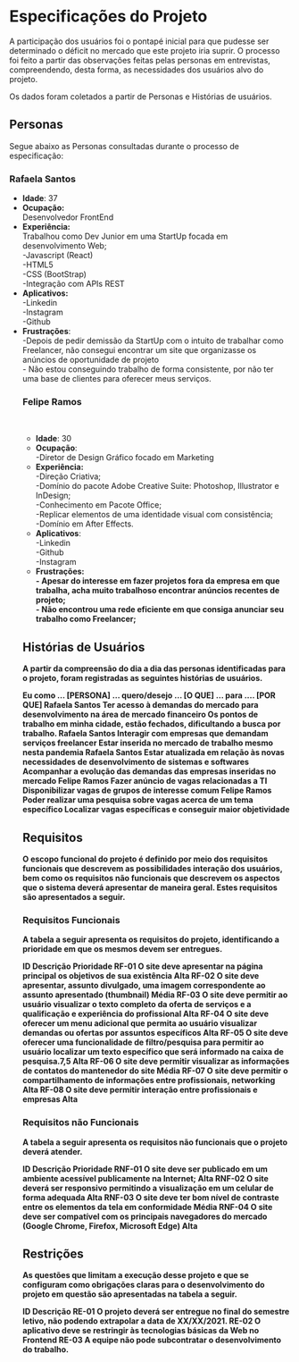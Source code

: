 # Especificações do Projeto
<p>A participação dos usuários foi o pontapé inicial para que pudesse ser determinado o déficit no mercado que este projeto iria suprir. O processo foi feito a partir das observações feitas pelas personas em entrevistas, compreendendo, desta forma, as necessidades dos usuários alvo do projeto.</p>
<p>Os dados foram coletados a partir de Personas e Histórias de usuários.</p>

## Personas
<p>Segue abaixo as Personas consultadas durante o processo de especificação:</p>

<p><strong><h3>Rafaela Santos</h3></strong>
<ul>
  <li><b>Idade</b>: 37</li>
  
  <li><b>Ocupação:</b><br>
  Desenvolvedor FrontEnd</li>
  
  <li><b>Experiência:</b><br>
  Trabalhou como Dev Junior em uma StartUp focada em desenvolvimento Web;<br>
  -Javascript (React)<br>
  -HTML5<br>
  -CSS (BootStrap)<br>
  -Integração com APIs REST</li> 
  
  <li><b>Aplicativos:</b><br>
  -Linkedin<br>
  -Instagram<br>
  -Github</li>

<li><b>Frustrações</b>:<br>
-Depois de pedir demissão da StartUp com o intuito de trabalhar como Freelancer, não consegui encontrar um site que organizasse os anúncios de oportunidade de projeto<br>
- Não estou conseguindo trabalho de forma consistente, por não ter uma base de clientes para oferecer meus serviços.</li></p>

<p><strong><h3>Felipe Ramos</h3></strong><br>
<ul>
 <li><b>Idade</b>: 30</li>
  
 <li><b>Ocupação</b>:<br>
  -Diretor de Design Gráfico focado em Marketing</li>
  
 <li><b>Experiência:</b><br>
 -Direção Criativa;<br>
 -Domínio do pacote Adobe Creative Suite: Photoshop, Illustrator e InDesign;<br>
 -Conhecimento em Pacote Office;<br>
 -Replicar elementos de uma identidade visual com consistência;<br>   
 -Domínio em After Effects.</li>

 <li><b>Aplicativos</b>:<br>
 -Linkedin<br>
 -Github<br>
 -Instagram</li>
 <li><b>Frustrações:<b><br>
- Apesar do interesse em fazer projetos fora da empresa em que trabalha, acha muito trabalhoso encontrar anúncios recentes de projeto;<br>
  - Não encontrou uma rede eficiente em que consiga anunciar seu trabalho como Freelancer;</li></p>
</ul>

## Histórias de Usuários

A partir da compreensão do dia a dia das personas identificadas para o projeto, foram registradas as seguintes histórias de usuários.

Eu como …  [PERSONA]
… quero/desejo … 
[O QUE]
… para ....
[POR QUE]
Rafaela Santos
Ter acesso à demandas do mercado para desenvolvimento na área de mercado financeiro
Os pontos de trabalho em minha cidade, estão fechados, dificultando a busca por trabalho.
Rafaela Santos
Interagir com empresas que demandam serviços freelancer
Estar inserida no mercado de trabalho mesmo nesta pandemia
Rafaela Santos
Estar atualizada em relação às novas necessidades de desenvolvimento de sistemas e softwares
Acompanhar a evolução das demandas das empresas inseridas no mercado
Felipe Ramos
Fazer anúncio de vagas relacionadas a TI
Disponibilizar vagas de grupos de interesse comum
Felipe Ramos
Poder realizar uma pesquisa sobre vagas acerca de um tema específico
Localizar vagas específicas e conseguir maior objetividade

## Requisitos

O escopo funcional do projeto é definido por meio dos requisitos funcionais que descrevem as possibilidades interação dos usuários, bem como os requisitos não funcionais que descrevem os aspectos que o sistema deverá apresentar de maneira geral. Estes requisitos são apresentados a seguir.

### Requisitos Funcionais

A tabela a seguir apresenta os requisitos do projeto, identificando a prioridade em que os mesmos devem ser entregues.

ID
Descrição
Prioridade
RF-01
O site deve apresentar na página principal os objetivos de sua existência 
Alta
RF-02
O site deve apresentar, assunto divulgado, uma imagem correspondente ao assunto apresentado (thumbnail)
Média
RF-03
O site deve permitir ao usuário visualizar o texto completo da oferta de serviços e a qualificação e experiência do profissional
Alta
RF-04
O site deve oferecer um menu adicional que permita ao usuário visualizar demandas ou ofertas por assuntos específicos
Alta
RF-05
O site deve oferecer uma funcionalidade de filtro/pesquisa para permitir ao usuário localizar um texto específico que será informado na caixa de pesquisa.7,5
Alta
RF-06
O site deve permitir visualizar as informações de contatos do mantenedor do site
Média
RF-07
O site deve permitir o compartilhamento de informações entre profissionais, networking
Alta
RF-08
O site deve permitir interação entre profissionais e empresas
Alta


### Requisitos não Funcionais

A tabela a seguir apresenta os requisitos não funcionais que o projeto deverá atender.

ID
Descrição
Prioridade
RNF-01
O site deve ser publicado em um ambiente acessível publicamente na Internet; 
Alta
RNF-02
O site deverá ser responsivo permitindo a visualização em um celular de forma adequada
Alta
RNF-03
O site deve ter bom nível de contraste entre os elementos da tela em conformidade 
Média
RNF-04
O site deve ser compatível com os principais navegadores do mercado (Google Chrome, Firefox, Microsoft Edge)
Alta

## Restrições


As questões que limitam a execução desse projeto e que se configuram como obrigações claras para o desenvolvimento do projeto em questão são apresentadas na tabela a seguir.

ID
Descrição
RE-01
O projeto deverá ser entregue no final do semestre letivo, não podendo extrapolar a data de XX/XX/2021.
RE-02
O aplicativo deve se restringir às tecnologias básicas da Web no Frontend
RE-03
A equipe não pode subcontratar o desenvolvimento do trabalho.

